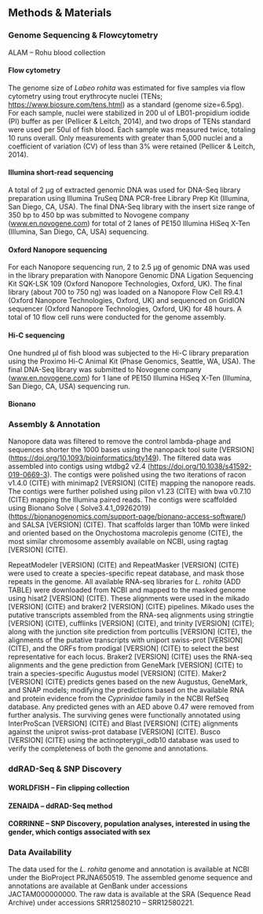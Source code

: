 ## Methods & Materials 

### Genome Sequencing & Flowcytometry

ALAM – Rohu blood collection 

#### Flow cytometry 

The genome size of *Labeo rohita* was estimated for five samples via flow cytometry using trout erythrocyte nuclei (TENs; https://www.biosure.com/tens.html) as a standard (genome size=6.5pg).
For each sample, nuclei were stabilized in 200 ul of LB01-propidium iodide (PI) buffer as per (Pellicer & Leitch, 2014), and two drops of TENs standard were used per 50ul of fish blood.
Each sample was measured twice, totaling 10 runs overall. 
Only measurements with greater than 5,000 nuclei and a coefficient of variation (CV) of less than 3% were retained (Pellicer & Leitch, 2014).

#### Illumina short-read sequencing

A total of 2 µg of extracted genomic DNA was used for DNA-Seq library preparation using Illumina TruSeq DNA PCR-free Library Prep Kit (Illumina, San Diego, CA, USA). 
The final DNA-Seq library with the insert size range of 350 bp to 450 bp was submitted to Novogene company (www.en.novogene.com) for total of 2 lanes of PE150 Illumina HiSeq X-Ten (Illumina, San Diego, CA, USA) sequencing.

#### Oxford Nanopore sequencing

For each Nanopore sequencing run, 2 to 2.5 µg of genomic DNA was used in the library preparation with Nanopore Genomic DNA Ligation Sequencing Kit SQK-LSK 109 (Oxford Nanopore Technologies, Oxford, UK).
The final library (about 700 to 750 ng) was loaded on a Nanopore Flow Cell R9.4.1 (Oxford Nanopore Technologies, Oxford, UK) and sequenced on GridION sequencer (Oxford Nanopore Technologies, Oxford, UK) for 48 hours. 
A total of 10 flow cell runs were conducted for the genome assembly.

#### Hi-C sequencing

One hundred µl of fish blood was subjected to the Hi-C library preparation using the Proximo Hi-C Animal Kit (Phase Genomics, Seattle, WA, USA). 
The final DNA-Seq library was submitted to Novogene company (www.en.novogene.com) for 1 lane of PE150 Illumina HiSeq X-Ten (Illumina, San Diego, CA, USA) sequencing run.

#### Bionano 

### Assembly & Annotation 

Nanopore data was filtered to remove the control lambda-phage and sequences shorter the 1000 bases using the nanopack tool suite [VERSION] (https://doi.org/10.1093/bioinformatics/bty149). 
The filtered data was assembled into contigs using wtdbg2 v2.4 (https://doi.org/10.1038/s41592-019-0669-3). 
The contigs were polished using the two iterations of racon v1.4.0 (CITE) with minimap2 [VERSION] (CITE) mapping the nanopore reads. 
The contigs were further polished using pilon v1.23 (CITE) with bwa v0.7.10 (CITE) mapping the Illumina paired reads. 
The contigs were scaffolded using Bionano Solve ( Solve3.4.1_09262019) (https://bionanogenomics.com/support-page/bionano-access-software/) and SALSA [VERSION] (CITE). 
That scaffolds larger than 10Mb were linked and oriented based on the Onychostoma macrolepis genome (CITE), the most similar chromosome assembly available on NCBI, using ragtag [VERSION] (CITE).

RepeatModeler [VERSION] (CITE) and RepeatMasker [VERSION] (CITE) were used to create a species-specific repeat database, and mask those repeats in the genome.
All available RNA-seq libraries for *L. rohita* (ADD TABLE) were downloaded from NCBI and mapped to the masked genome using hisat2 [VERSION] (CITE).
These alignments were used in the mikado [VERSION] (CITE) and braker2 [VERSION] (CITE) pipelines.
Mikado uses the putative transcripts assembled from the RNA-seq alignments using stringtie [VERSION] (CITE), cufflinks [VERSION] (CITE), and trinity [VERSION] (CITE); along with the junction site prediction from portcullis [VERSION] (CITE), the alignments of the putative transcripts with uniport swiss-prot [VERSION] (CITE), and the ORFs from prodigal [VERSION] (CITE) to select the best representative for each locus.
Braker2 [VERSION] (CITE) uses the RNA-seq alignments and the gene prediction from GeneMark [VERSION] (CITE) to train a species-specific Augustus model [VERSION] (CITE).
Maker2 [VERSION] (CITE) predicts genes based on the new Augustus, GeneMark, and SNAP models; modifying the predictions based on the available RNA and protein evidence from the *Cyprinidae* family in the NCBI RefSeq database.
Any predicted genes with an AED above 0.47 were removed from further analysis.
The surviving genes were functionally annotated using InterProScan [VERSION] (CITE) and Blast [VERSION] (CITE) alignments against the uniprot swiss-prot database [VERSION] (CITE).
Busco [VERSION] (CITE) using the actinopterygii_odb10 database was used to verify the completeness of both the genome and annotations.

### ddRAD-Seq & SNP Discovery 

#### WORLDFISH – Fin clipping collection 

#### ZENAIDA – ddRAD-Seq method 

#### CORRINNE – SNP Discovery, population analyses, interested in using the gender, which contigs associated with sex 

### Data Availability 

The data used for the *L. rohita* genome and annotation is available at NCBI under the BioProject PRJNA650519. 
The assembled genome sequence and annotations are available at GenBank under accessions JACTAM000000000. 
The raw data is available at the SRA (Sequence Read Archive) under accessions SRR12580210 – SRR12580221. 
